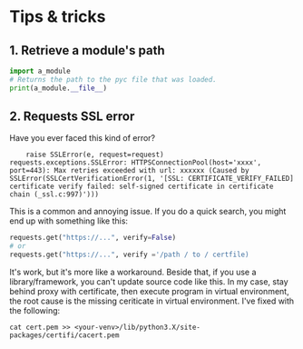 # Tips & tricks

## 1. Retrieve a module's path

```python
import a_module
# Returns the path to the pyc file that was loaded.
print(a_module.__file__)
```

## 2. Requests SSL error

Have you ever faced this kind of error?

```shell
    raise SSLError(e, request=request)
requests.exceptions.SSLError: HTTPSConnectionPool(host='xxxx', port=443): Max retries exceeded with url: xxxxxx (Caused by SSLError(SSLCertVerificationError(1, '[SSL: CERTIFICATE_VERIFY_FAILED] certificate verify failed: self-signed certificate in certificate chain (_ssl.c:997)')))
```

This is a common and annoying issue. If you do a quick search, you might end up with something like this:

```python
requests.get("https://...", verify=False)
# or
requests.get("https://...", verify ='/path / to / certfile)
```

It's work, but it's more like a workaround. Beside that, if you use a library/framework, you can't update source code like this. In my case, stay behind proxy with certificate, then execute program in virtual environment, the root cause is the missing ceriticate in virtual environment. I've fixed with the following:

```shell
cat cert.pem >> <your-venv>/lib/python3.X/site-packages/certifi/cacert.pem
```
